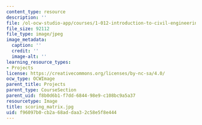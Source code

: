 ```yaml
---
content_type: resource
description: ''
file: /ol-ocw-studio-app/courses/1-012-introduction-to-civil-engineering-design-spring-2002/f96097b0cb2a68addaa32c58e5f8e444_scoring_matrix.jpg
file_size: 92112
file_type: image/jpeg
image_metadata:
  caption: ''
  credit: ''
  image-alt: ''
learning_resource_types:
- Projects
license: https://creativecommons.org/licenses/by-nc-sa/4.0/
ocw_type: OCWImage
parent_title: Projects
parent_type: CourseSection
parent_uid: f8b0d6b1-f7dd-6844-98e9-c108bc9a5a37
resourcetype: Image
title: scoring_matrix.jpg
uid: f96097b0-cb2a-68ad-daa3-2c58e5f8e444
---
```

